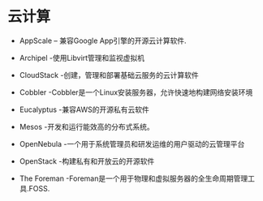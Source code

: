 #  云计算

- AppScale – 兼容Google App引擎的开源云计算软件.

- Archipel -使用Libvirt管理和监视虚拟机

- CloudStack -创建，管理和部署基础云服务的云计算软件

- Cobbler -Cobbler是一个Linux安装服务器，允许快速地构建网络安装环境

- Eucalyptus -兼容AWS的开源私有云软件

- Mesos -开发和运行能效高的分布式系统。

- OpenNebula -一个用于系统管理员和研发运维的用户驱动的云管理平台

- OpenStack -构建私有和开放云的开源软件

- The Foreman -Foreman是一个用于物理和虚拟服务器的全生命周期管理工具.FOSS.
